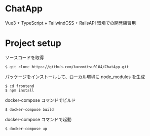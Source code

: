 # ChatApp

Vue3 + TypeScript + TailwindCSS + RailsAPI 環境での開発練習用

# Project setup

ソースコードを取得

```
$ git clone https://github.com/kuromitsu0104/ChatApp.git
```

パッケージをインストールして、ローカル環境に node_modules を生成

```
$ cd frontend
$ npm install
```

docker-compose コマンドでビルド

```
$ docker-compose build
```

docker-compose コマンドで起動

```
$ docker-compose up
```

